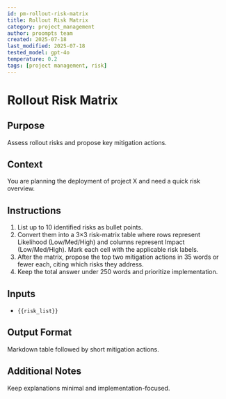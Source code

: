 ```yaml
---
id: pm-rollout-risk-matrix
title: Rollout Risk Matrix
category: project_management
author: proompts team
created: 2025-07-18
last_modified: 2025-07-18
tested_model: gpt-4o
temperature: 0.2
tags: [project management, risk]
---
```


# Rollout Risk Matrix

## Purpose

Assess rollout risks and propose key mitigation actions.

## Context

You are planning the deployment of project X and need a quick risk overview.

## Instructions

1. List up to 10 identified risks as bullet points.
1. Convert them into a 3×3 risk-matrix table where rows represent Likelihood (Low/Med/High) and columns represent Impact (Low/Med/High). Mark each cell with the applicable risk labels.
1. After the matrix, propose the top two mitigation actions in 35 words or fewer each, citing which risks they address.
1. Keep the total answer under 250 words and prioritize implementation.

## Inputs

- `{{risk_list}}`

## Output Format

Markdown table followed by short mitigation actions.

## Additional Notes

Keep explanations minimal and implementation-focused.
